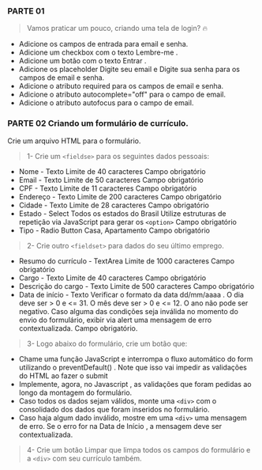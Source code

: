 ### PARTE 01

> Vamos praticar um pouco, criando uma tela de login? 🔥

- Adicione os campos de entrada para email e senha.
- Adicione um checkbox com o texto Lembre-me .
- Adicione um botão com o texto Entrar .
- Adicione os placeholder Digite seu email e Digite sua senha para os campos de email e senha.
- Adicione o atributo required para os campos de email e senha.
- Adicione o atributo autocomplete="off" para o campo de email.
- Adicione o atributo autofocus para o campo de email.

### PARTE 02 Criando um formulário de currículo.

Crie um arquivo HTML para o formulário.

> 1- Crie um `<fieldse>` para os seguintes dados pessoais:

- Nome - Texto
  Limite de 40 caracteres
  Campo obrigatório
- Email - Texto
  Limite de 50 caracteres
  Campo obrigatório
- CPF - Texto
  Limite de 11 caracteres
  Campo obrigatório
- Endereço - Texto
  Limite de 200 caracteres
  Campo obrigatório
- Cidade - Texto
  Limite de 28 caracteres
  Campo obrigatório
- Estado - Select
  Todos os estados do Brasil
  Utilize estruturas de repetição via JavaScript para gerar os `<option>`
  Campo obrigatório
- Tipo - Radio Button
  Casa, Apartamento
  Campo obrigatório

> 2- Crie outro `<fieldset>` para dados do seu último emprego.

- Resumo do currículo - TextArea
  Limite de 1000 caracteres
  Campo obrigatório
- Cargo - Texto
  Limite de 40 caracteres
  Campo obrigatório
- Descrição do cargo - Texto
  Limite de 500 caracteres
  Campo obrigatório
- Data de início - Texto
  Verificar o formato da data dd/mm/aaaa .
  O dia deve ser > 0 e <= 31.
  O mês deve ser > 0 e <= 12.
  O ano não pode ser negativo.
  Caso alguma das condições seja inválida no momento do envio do formulário, exibir via alert uma mensagem de erro contextualizada.
  Campo obrigatório.

> 3- Logo abaixo do formulário, crie um botão que:

- Chame uma função JavaScript e interrompa o fluxo automático do form utilizando o preventDefault() . Note que isso vai impedir as validações do HTML ao fazer o submit
- Implemente, agora, no Javascript , as validações que foram pedidas ao longo da montagem do formulário.
- Caso todos os dados sejam válidos, monte uma `<div>` com o consolidado dos dados que foram inseridos no formulário.
- Caso haja algum dado inválido, mostre em uma `<div>` uma mensagem de erro. Se o erro for na Data de Início , a mensagem deve ser contextualizada.

> 4- Crie um botão Limpar que limpa todos os campos do formulário e a `<div>` com seu currículo também.
